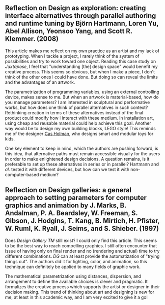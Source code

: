 ## Reflection on Design as exploration: creating interface alternatives through parallel authoring and runtime tuning by Björn Hartmann, Loren Yu, Abel Allison, Yeonsoo Yang, and Scott R. Klemmer. (2008)

This article makes me reflect on my own practice as an artist and my lack of prototyping. When I tackle a project, I rarely think of the system of possibilities and try to work toward one object. Reading this case study on _Juxtapose_, I feel that "understanding [the] design space" would benefit my creative process. This seems so obvious, but when I make a piece, I don't think of the other ones I could have done. But doing so can reveal the limits and the advantages of an artwork.

The parametrization of programming variables, using an external controlling device, makes sense to me. But when an artwork is material-based, how do you manage parameters? I am interested in sculptural and performative works, but how does one think of parallel alternatives in such context? Rethinking creation in terms of these alternatives instead of the final product could modify how I interact with these medium. In installation art, using cheap and reusable material could help achieve this goal. Another way would be to design my own building blocks, LEGO style! This reminds me of the designer [Cas Holman](https://casholman.com/projects#/rigamajig/), who designs smart and modular toys for kids.


One key element to keep in mind, which the authors are pushing forward, is this idea, that alternative paths must remain accessible visually for the users in order to make enlightened design decisions. A question remains, is it preferable to set up these alternatives in series or in parallel? Hartmann and _al._ tested it with different devices, but how can we test it with non-computer-based medium?



## Reflection on Design galleries: a general approach to setting parameters for computer graphics and animation by J. Marks, B. Andalman, P. A. Beardsley, W. Freeman, S. Gibson, J. Hodgins, T. Kang, B. Mirtich, H. Pfister, W. Ruml, K. Ryall, J. Seims, and S. Shieber. (1997)  

Does _Design Gallery TM_ still exist? I could only find this article. This seems to be the best way to reach compelling graphics. I still often encounter that issue of having only on final render and no (rendering and actual) time to try different combinations. _DG_ can at least provide the automatization of "trying things out". The authors did it for lighting, color, and animation, so this technique can definitely be applied to many fields of graphic work.

The mathematical parametrization using distances, dispersion, and arrangement to define the available choices is clever and pragmatic. It formalizes the creative process which supports the artist or designer in their decision making. This trend of thinking about art and designing is new for me, at least in this academic way, and I am very excited to give it a go!
